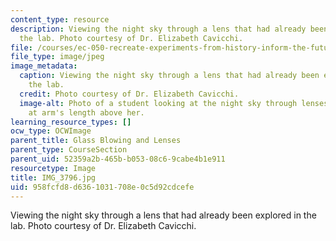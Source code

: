 ```yaml
---
content_type: resource
description: Viewing the night sky through a lens that had already been explored in
  the lab. Photo courtesy of Dr. Elizabeth Cavicchi.
file: /courses/ec-050-recreate-experiments-from-history-inform-the-future-from-the-past-galileo-january-iap-2010/958fcfd8d6361031708e0c5d92cdcefe_IMG_3796.jpg
file_type: image/jpeg
image_metadata:
  caption: Viewing the night sky through a lens that had already been explored in
    the lab.
  credit: Photo courtesy of Dr. Elizabeth Cavicchi.
  image-alt: Photo of a student looking at the night sky through lenses she's holding
    at arm's length above her.
learning_resource_types: []
ocw_type: OCWImage
parent_title: Glass Blowing and Lenses
parent_type: CourseSection
parent_uid: 52359a2b-465b-b053-08c6-9cabe4b1e911
resourcetype: Image
title: IMG_3796.jpg
uid: 958fcfd8-d636-1031-708e-0c5d92cdcefe
---
```

Viewing the night sky through a lens that had already been explored in the lab. Photo courtesy of Dr. Elizabeth Cavicchi.